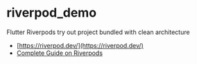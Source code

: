 # riverpod_demo

Flutter Riverpods try out project bundled with clean architecture

- [https://riverpod.dev/](https://riverpod.dev/)
- [Complete Guide on Riverpods](https://codewithandrea.com/articles/flutter-state-management-riverpod/)

